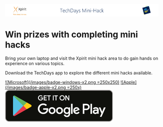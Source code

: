 ![Xpirit TechDays MiniHack Banner](./HackBanner-s.png)

# Win prizes with completing mini hacks
Bring your own laptop and visit the Xpirit mini hack area to do gain hands on experience on various topics.

Download the TechDays app to explore the different mini hacks available. 

[![Microsoft](/images/badge-windows-x2.png =250x250)](https://www.microsoft.com/store/apps/9NBLGGH4TBWD)
[![Apple](/images/badge-apple-x2.png =250x)](https://itunes.apple.com/us/app/techdays-16/id1137372151?ls=1&mt=8)
[![Google](Images/badge-google-x2.png)](https://play.google.com/store/apps/details?id=com.xpirit.techdays)  
